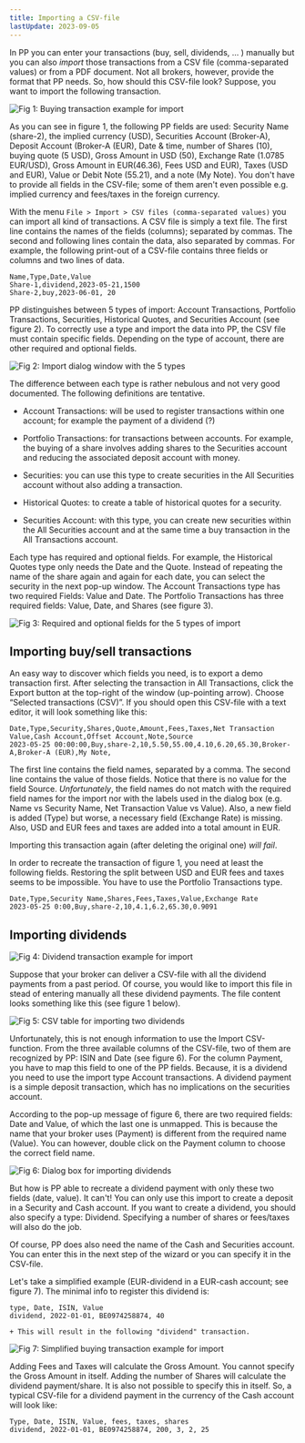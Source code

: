 ```yaml
---
title: Importing a CSV-file
lastUpdate: 2023-09-05
---
```

In PP you can enter your transactions (buy, sell, dividends, … ) manually but you can also *import* those transactions from a CSV file (comma-separated values) or from a PDF document. Not all brokers, however, provide the format that PP needs. So, how should this CSV-file look? Suppose, you want to import the following transaction.

![Fig 1: Buying transaction example for import](images/import-buy-transaction.png)

As you can see in figure 1, the following PP fields are  used: Security Name (share-2), the implied currency (USD), Securities Account (Broker-A), Deposit Account (Broker-A (EUR), Date & time, number of Shares (10), buying quote (5 USD), Gross Amount in USD (50), Exchange Rate (1.0785 EUR/USD), Gross Amount in EUR(46.36), Fees USD and EUR), Taxes (USD and EUR), Value or Debit Note (55.21), and a note (My Note). You don't have to provide all fields in the CSV-file; some of them aren't even possible e.g. implied currency and fees/taxes in the foreign currency.

With the menu `File > Import > CSV files (comma-separated values)` you can import all kind of transactions. A CSV file is simply a text file. The first line contains the names of the fields (columns); separated by commas. The second and following lines contain the data, also separated by commas. For example, the following print-out of a CSV-file contains three fields or columns and two lines of data.

```
Name,Type,Date,Value
Share-1,dividend,2023-05-21,1500
Share-2,buy,2023-06-01, 20
```

PP distinguishes between 5 types of import: Account Transactions, Portfolio Transactions, Securities, Historical Quotes, and Securities Account (see figure 2). To correctly use a type and import the data into PP, the CSV file must contain specific fields. Depending on the type of account, there are other required and optional fields.

![Fig 2: Import dialog window with the 5 types](images/import-types.png)

The difference between each type is rather nebulous and not very good documented. The following definitions are tentative.

  + Account Transactions: will be used to register transactions within one account; for example the payment of a dividend (?)

  + Portfolio Transactions: for transactions between accounts. For example, the buying of a share involves adding shares to the Securities account and reducing the associated deposit account with money.

  + Securities: you can use this type to create securities in the All Securities account without also adding a transaction.

  + Historical Quotes: to create a table of historical quotes for a security.

  + Securities Account: with this type, you can create new securities within the All Securities account and at the same time a buy transaction in the All Transactions account.

Each type has required and optional fields. For example, the Historical Quotes type only needs the Date and the Quote. Instead of repeating the name of the share again and again for each date, you can select the security in the next pop-up window. The Account Transactions type has two required Fields: Value and Date. The Portfolio Transactions has three required fields: Value, Date, and Shares (see figure 3).

![Fig 3: Required and optional fields for the 5 types of import](images/import-required-optional-fields.png)


## Importing buy/sell transactions
An easy way to discover which fields you need, is to export a demo transaction first. After selecting the transaction in All Transactions, click the Export button at the top-right of the window (up-pointing arrow). Choose “Selected transactions (CSV)”. If you should open this CSV-file with a text editor, it will look something like this:

```
Date,Type,Security,Shares,Quote,Amount,Fees,Taxes,Net Transaction Value,Cash Account,Offset Account,Note,Source
2023-05-25 00:00:00,Buy,share-2,10,5.50,55.00,4.10,6.20,65.30,Broker-A,Broker-A (EUR),My Note,
``` 
The first line contains the field names, separated by a comma. The second line contains the value of those fields. Notice that there is no value for the field Source. *Unfortunately*, the field names do not match with the required field names for the import nor with the labels used in the dialog box (e.g. Name vs Security Name, Net Transaction Value vs Value). Also, a new field is added (Type) but worse, a necessary field (Exchange Rate) is missing. Also, USD and EUR fees and taxes are added into a total amount in EUR.

Importing this transaction again (after deleting the original one) *will fail*.

In order to recreate the transaction of figure 1, you need at least the following fields. Restoring the split between USD and EUR fees and taxes seems to be impossible. You have to use the Portfolio Transactions type.

```
Date,Type,Security Name,Shares,Fees,Taxes,Value,Exchange Rate
2023-05-25 0:00,Buy,share-2,10,4.1,6.2,65.30,0.9091
```

 

## Importing dividends

![Fig 4: Dividend transaction example for import](images/import-dividend-transaction.png)


Suppose that your broker can deliver a CSV-file with all the dividend payments from a past period. Of course, you would like to import this file in stead of entering manually all these dividend payments. The file content looks something like this (see figure 1 below).

![Fig 5: CSV table for importing two dividends](images/import-dividend-csv-table.png)

Unfortunately, this is not enough information to use the Import CSV-function. From the three available columns of the CSV-file, two of them are recognized by PP: ISIN and Date (see figure 6). For the column Payment, you have to map this field to one of the PP fields. Because, it is a dividend you need to use the import type Account transactions. A dividend payment is a simple deposit transaction, which has no implications on the securities account.

According to the pop-up message of figure 6, there are two required fields: Date and Value, of which the last one is unmapped. This is because the name that your broker uses (Payment) is different from the required name (Value). You can however, double click on the Payment column to choose the correct field name.

![Fig 6: Dialog box for importing dividends](images/import-CSV-dialog.png)


But how is PP able to recreate a dividend payment with only these two fields (date, value). It can't! You can only use this import to create a deposit in a Security and Cash account. If you want to create a dividend, you should also specify a type: Dividend. Specifying a number of shares or fees/taxes will also do the job.

Of course, PP does also need the name of the Cash and Securities account. You can enter this in the next step of the wizard or you can specify it in the CSV-file.

Let's take a simplified example (EUR-dividend in a EUR-cash account; see figure 7). The minimal info to register this dividend is:

```
type, Date, ISIN, Value
dividend, 2022-01-01, BE0974258874, 40
```

    + This will result in the following "dividend" transaction.

![Fig 7: Simplified buying transaction example for import](images/import-buy-transaction-simplified.png)

Adding Fees and Taxes will calculate the Gross Amount. You cannot specify the Gross Amount in itself. Adding the number of Shares will calculate the dividend payment/share. It is also not possible to specify this in itself. So, a typical CSV-file for a dividend payment in the currency of the Cash account will look like:

```
Type, Date, ISIN, Value, fees, taxes, shares
dividend, 2022-01-01, BE0974258874, 200, 3, 2, 25
```
